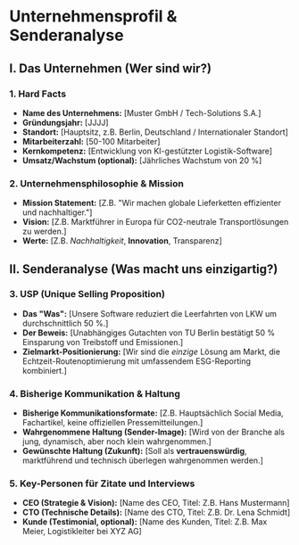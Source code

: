 # Unternehmensprofil & Senderanalyse

## I. Das Unternehmen (Wer sind wir?)

### 1. Hard Facts

* **Name des Unternehmens:** [Muster GmbH / Tech-Solutions S.A.]
* **Gründungsjahr:** [JJJJ]
* **Standort:** [Hauptsitz, z.B. Berlin, Deutschland / Internationaler Standort]
* **Mitarbeiterzahl:** [50-100 Mitarbeiter]
* **Kernkompetenz:** [Entwicklung von KI-gestützter Logistik-Software]
* **Umsatz/Wachstum (optional):** [Jährliches Wachstum von 20 %]

### 2. Unternehmensphilosophie & Mission

* **Mission Statement:** [Z.B. "Wir machen globale Lieferketten effizienter und nachhaltiger."]
* **Vision:** [Z.B. Marktführer in Europa für CO2-neutrale Transportlösungen zu werden.]
* **Werte:** [Z.B. *Nachhaltigkeit*, **Innovation**, Transparenz]

## II. Senderanalyse (Was macht uns einzigartig?)

### 3. USP (Unique Selling Proposition)

* **Das "Was":** [Unsere Software reduziert die Leerfahrten von LKW um durchschnittlich 50 %.]
* **Der Beweis:** [Unabhängiges Gutachten von TU Berlin bestätigt 50 % Einsparung von Treibstoff und Emissionen.]
* **Zielmarkt-Positionierung:** [Wir sind die *einzige* Lösung am Markt, die Echtzeit-Routenoptimierung mit umfassendem ESG-Reporting kombiniert.]

### 4. Bisherige Kommunikation & Haltung

* **Bisherige Kommunikationsformate:** [Z.B. Hauptsächlich Social Media, Fachartikel, keine offiziellen Pressemitteilungen.]
* **Wahrgenommene Haltung (Sender-Image):** [Wird von der Branche als jung, dynamisch, aber noch klein wahrgenommen.]
* **Gewünschte Haltung (Zukunft):** [Soll als **vertrauenswürdig**, marktführend und technisch überlegen wahrgenommen werden.]

### 5. Key-Personen für Zitate und Interviews

* **CEO (Strategie & Vision):** [Name des CEO, Titel: Z.B. Hans Mustermann]
* **CTO (Technische Details):** [Name des CTO, Titel: Z.B. Dr. Lena Schmidt]
* **Kunde (Testimonial, optional):** [Name des Kunden, Titel: Z.B. Max Meier, Logistikleiter bei XYZ AG]